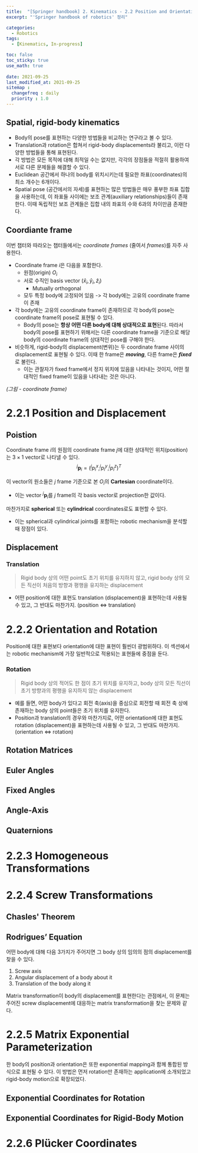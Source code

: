 ```yaml
---
title:  "[Springer handbook] 2. Kinematics - 2.2 Position and Orientation Representation"
excerpt: "'Springer handbook of robotics' 정리"

categories:
  - Robotics
tags:
  - [Kinematics, In-progress]

toc: false
toc_sticky: true
use_math: true
 
date: 2021-09-25
last_modified_at: 2021-09-25
sitemap :
  changefreq : daily
  priority : 1.0
---
```


## Spatial, rigid-body kinematics
* Body의 pose를 표현하는 다양한 방법들을 비교하는 연구라고 볼 수 있다. 
* Translation과 rotation은 합쳐서 rigid-body displacements라 불리고, 이런 다양한 방법들을 통해 표현된다. 
* 각 방법은 모든 목적에 대해 최적일 수는 없지만, 각각의 장점들을 적절히 활용하여 서로 다른 문제들을 해결할 수 있다. 
* Euclidean 공간에서 하나의 body를 위치시키는데 필요한 좌표(coordinates)의 최소 개수는 6개이다. 
* Spatial pose (공간에서의 자세)를 표현하는 많은 방법들은 매우 풍부한 좌표 집합을 사용하는데, 이 좌표들 사이에는 보조 관계(auxiliary relationships)들이 존재한다. 이때 독립적인 보조 관계들은 집합 내의 좌표의 수와 6과의 차이만큼 존재한다.  

## Coordiante frame
이번 챕터와 따라오는 챕터들에서는 *coordinate frames* (줄여서 *frames*)를 자주 사용한다. 
* Coordinate frame *i*은 다음을 포함한다. 
  * 원점(origin) $O_i$
  * 서로 수직인 basis vector $(\hat{x}_i, \hat{y}_i, \hat{z}_i)$ 
    * Mutually orthogonal
  * 모두 특정 body에 고정되어 있음 -> 각 body에는 고유의 coordinate frame이 존재 
* 각 body에는 고유의 coordinate frame이 존재하므로 각 body의 pose는 coordinate frame의 pose로 표현될 수 있다. 
  * Body의 pose는 **항상 어떤 다른 body에 대해 상대적으로 표현**된다. 따라서 body의 pose를 표현하기 위해서는 다른 coordinate frame을 기준으로 해당 body의 coordinate frame의 상대적인 pose를 구해야 한다.  
* 비슷하게, rigid-body의 displacement(변위)는 두 coordinate frame 사이의 displacement로 표현될 수 있다. 이때 한 frame은 ***moving***, 다른 frame은 ***fixed***로 불린다. 
  * 이는 관찰자가 fixed frame에서 정지 위치에 있음을 나타내는 것이지, 어떤 절대적인 fixed frame이 있음을 나타내는 것은 아니다. 

*(그림 - coordinate frame)*

# 2.2.1 Position and Displacement

## Poistion
Coordinate frame *i*의 원점의 coordinate frame *j*에 대한 상대적인 위치(position)는 $3 \times 1$ vector로 나타낼 수 있다. 
$$^{j}\mathbf{p}_{i}=(^{j}p_i^x, ^{j}p_i^y, ^{j}p_i^z)^T$$

이 vector의 원소들은 *j* frame 기준으로 본 $O_i$의 **Cartesian** coordinate이다.
* 이는 vector $^{j}\mathbf{p}_{i}$를 *j* frame의 각 basis vector로 projection한 값이다. 

마찬가지로 **spherical** 또는 **cylindrical** coordinates로도 표현할 수 있다. 
* 이는 spherical과 cylindrical joints를 포함하는 robotic mechanism을 분석할 때 장점이 있다.

## Displacement
### **Translation**
> Rigid body 상의 어떤 point도 초기 위치를 유지하지 않고, rigid body 상의 모든 직선이 처음의 방향과 평행을 유지하는 displacement 
* 어떤 position에 대한 표현도 translation (displacement)을 표현하는데 사용될 수 있고, 그 반대도 마찬가지. (position $\Leftrightarrow$ translation)

# 2.2.2 Orientation and Rotation
Position에 대한 표현보다 orientation에 대한 표현이 훨씬더 광범위하다. 이 섹션에서는 robotic mechanism에 가장 일반적으로 적용되는 표현들에 중점을 둔다.


### **Rotation**
> Rigid body 상의 적어도 한 점이 초기 위치를 유지하고, body 상의 모든 직선이 초기 방향과의 평행을 유지하지 않는 displacement
* 예를 들면, 어떤 body가 있다고 회전 축(axis)을 중심으로 회전할 때 회전 축 상에 존재하는 body 상의 point들은 초기 위치를 유지한다. 
* Position과 translation의 경우와 마찬가지로, 어떤 orientation에 대한 표현도 rotation (displacement)을 표현하는데 사용될 수 있고, 그 반대도 마찬가지. (orientation $\Leftrightarrow$ rotation)


## Rotation Matrices

## Euler Angles

## Fixed Angles

## Angle-Axis

## Quaternions

# 2.2.3 Homogeneous Transformations

# 2.2.4 Screw Transformations

## Chasles' Theorem

## Rodrigues’ Equation
어떤 body에 대해 다음 3가지가 주어지면 그 body 상의 임의의 점의 displacement를 찾을 수 있다. 
1) Screw axis 
2) Angular displacement of a body about it 
3) Translation of the body along it 

Matrix transformation이 body의 displacement를 표현한다는 관점에서, 이 문제는 주어진 screw displacement에 대응하는 matrix transformation을 찾는 문제와 같다. 

 
# 2.2.5 Matrix Exponential Parameterization
한 body의 position과 orientation은 또한 exponential mapping과 함께 통합된 방식으로 표현될 수 있다. 이 방법은 먼저 rotation만 존재하는 application에 소개되었고 rigid-body motion으로 확장되었다. 

## Exponential Coordinates for Rotation

## Exponential Coordinates for Rigid-Body Motion

# 2.2.6 Plücker Coordinates